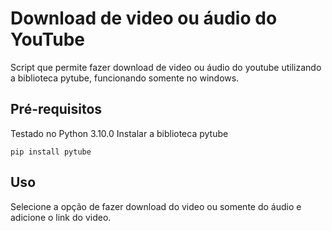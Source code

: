 # Download de video ou áudio do YouTube

Script que permite fazer download de video ou áudio do youtube 
utilizando a biblioteca pytube, funcionando somente no windows.


## Pré-requisitos
Testado no Python 3.10.0
Instalar a biblioteca pytube

```
pip install pytube
```

## Uso
Selecione a opção de fazer download do video ou somente do áudio e adicione o link do video.
